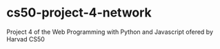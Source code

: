 # cs50-project-4-network
Project 4 of the Web Programming with Python and Javascript ofered by  Harvad CS50
